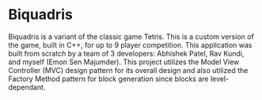 # Biquadris
Biquadris is a variant of the classic game Tetris. This is a custom version of the game, built in C++, for up to 9 player competition. This application was built from scratch by a team of 3 developers: Abhishek Patel, Rav Kundi, and myself (Emon Sen Majumder). This project utilizes the Model View Controller (MVC) design pattern for its overall design and also utilized the Factory Method pattern for block generation since blocks are level-dependant. 
